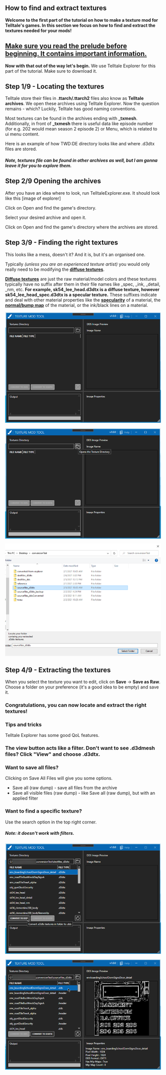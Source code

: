 ## How to find and extract textures 

**Welcome to the first part of the tutorial on how to make a texture mod for Telltale's games. In this section we focus on how to find and extract the textures needed for your mods!**

## [Make sure you read the prelude before beginning. It contains important information.](https://github.com/Telltale-Modding-Group/DDS-D3DTX-Converter/wiki/%5BTutorial%5D-How-to-make-a-Texture-Mod-(Prelude))

**Now with that out of the way let's begin.**
We use Telltale Explorer for this part of the tutorial. Make sure to download it.

## Step 1/9 - Locating the textures
Telltale store their files in **.ttarch/.ttarch2** files also know as **Telltale archives**. We open these archives using Telltale Explorer. Now the question remains - which? Luckily, Telltale has good naming conventions. 

Most textures can be found in the archives ending with **_txmesh**. Additionally, in front of **_txmesh** there is useful data like episode number (for e.g. 202 would mean season 2 episode 2) or Menu, which is related to ui menu content. 

Here is an example of how TWD:DE directory looks like and where .d3dtx files are stored.

##### Note, textures file can be found in other archives as well, but I am gonna leave it for you to explore them. 

## Step 2/9 Opening the archives
After you have an idea where to look, run TelltaleExplorer.exe.
It should look like this [image of explorer]


Click on Open and find the game's directory. 

Select your desired archive and open it. 

Click on Open and find the game's directory where the archives are stored.


## Step 3/9 - Finding the right textures
This looks like a mess, doesn't it? And it is, but it's an organised one.

Typically *(unless you are an experienced texture artist)* you would only really need to be modifying the **[diffuse textures](https://www.reallusion.com/iclone/help/iclone3/15_multiple_channel_texture_mapping/types_of_maps.htm)**. 

**[Diffuse textures](https://www.reallusion.com/iclone/help/iclone3/15_multiple_channel_texture_mapping/types_of_maps.htm)** are just the raw material/model colors and these textures typically have no suffix after them in their file names like _spec, _ink, _detail, _nm, etc. **For example, sk54_lee_head.d3dtx is a diffuse texture, however sk54_lee_head_spec.d3dtx is a specular texture.** These suffixes indicate and deal with other material properties like the **[specularity](https://www.modding-forum.com/guide/17-diffuse-specular-and-normal-maps/)** of a material, the **[normal/bump map](https://en.wikipedia.org/wiki/Normal_mapping)** of the material, or the ink/black lines on a material.



![tut1](./wiki/tutorial-screenshots/tut1_old.png)

![tut2](https://github.com/Telltale-Modding-Group/DDS-D3DTX-Converter/blob/main/tutorial-screenshots/tut2.png)

![tut3](https://github.com/Telltale-Modding-Group/DDS-D3DTX-Converter/blob/main/tutorial-screenshots/tut3.png)

## Step 4/9 - Extracting the textures

When you select the texture you want to edit, click on **Save** -> **Save as Raw**. 
Choose a folder on your preference (it's a good idea to be empty) and save it.

### Congratulations, you can now locate and extract the right textures!

### Tips and tricks

Telltale Explorer has some good QoL features. 

### The view button acts like a filter. Don't want to see .d3dmesh files? Click "View" and choose .d3dtx.

### Want to save all files? 
Clicking on Save All Files will give you some options.
- Save all (raw dump) - save all files from the archive
- Save all visible files (raw dump) - like Save all (raw dump), but with an applied filter

### Want to find a specific texture? 
Use the search option in the top right corner. 
##### Note: it doesn't work with filters.
![tut4](https://github.com/Telltale-Modding-Group/DDS-D3DTX-Converter/blob/main/tutorial-screenshots/tut4.png)


![tut5](https://github.com/Telltale-Modding-Group/DDS-D3DTX-Converter/blob/main/tutorial-screenshots/tut5.png)

